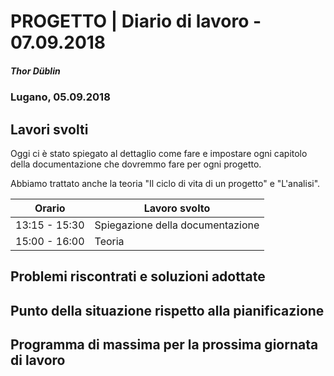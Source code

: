 # PROGETTO | Diario di lavoro - 07.09.2018
##### Thor Düblin
### Lugano, 05.09.2018

## Lavori svolti
Oggi ci è stato spiegato al dettaglio come fare e impostare ogni capitolo 
della documentazione che dovremmo fare per ogni progetto.

Abbiamo trattato anche la teoria "Il ciclo di vita di un progetto" e "L'analisi".


|Orario        |Lavoro svolto                         |
|--------------|--------------------------------------|
|13:15 - 15:30 |Spiegazione della documentazione      |
|15:00 - 16:00 |Teoria                                |

##  Problemi riscontrati e soluzioni adottate

##  Punto della situazione rispetto alla pianificazione

## Programma di massima per la prossima giornata di lavoro
